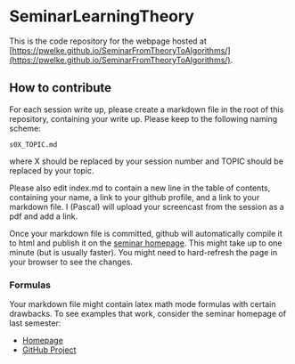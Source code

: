 # SeminarLearningTheory

This is the code repository for the webpage hosted at [https://pwelke.github.io/SeminarFromTheoryToAlgorithms/](https://pwelke.github.io/SeminarFromTheoryToAlgorithms/).


## How to contribute

For each session write up, please create a markdown file in the root of this repository, containing your write up. 
Please keep to the following naming scheme:

    s0X_TOPIC.md

where X should be replaced by your session number and TOPIC should be replaced by your topic.

Please also edit index.md to contain a new line in the table of contents, containing your name, a link to your github profile, and a link to your markdown file.
I (Pascal) will upload your screencast from the session as a pdf and add a link. 

Once your markdown file is committed, github will automatically compile it to html and publish it on the [seminar homepage](pwelke.github.io/SeminarFromTheoryToAlgorithms/).
This might take up to one minute (but is usually faster).
You might need to hard-refresh the page in your browser to see the changes.

### Formulas

Your markdown file might contain latex math mode formulas with certain drawbacks. 
To see examples that work, consider the seminar homepage of last semester:

- [Homepage](https://pwelke.github.io/SeminarLearningTheory/)
- [GitHub Project](https://github.com/pwelke/SeminarLearningTheory/)

